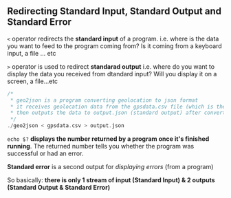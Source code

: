 ## Redirecting Standard Input, Standard Output and Standard Error

`<` operator redirects the **standard input** of a program. i.e. where is the data you want to feed to the program coming from? Is it coming from a keyboard input, a file ... etc

`>` operator is used to redirect **standarad output** i.e. where do you want to display the data you received from dtandard input? Will you display it on a screen, a file...etc

```c
/*
 * geo2json is a program converting geolocation to json format
 * it receives geolocation data from the gpsdata.csv file (which is the standard input)
 * then outputs the data to output.json (standard output) after converting it into json format
 */
./geo2json < gpsdata.csv > output.json
```

`echo $?` **displays the number returned by a program once it's finished running**. The returned number tells you whether the program was successful or had an error.

**Standard error** is a second output for *displaying errors* (from a program)

So basically: **there is only 1 stream of input (Standard Input) & 2 outputs (Standard Output & Standard Error)**